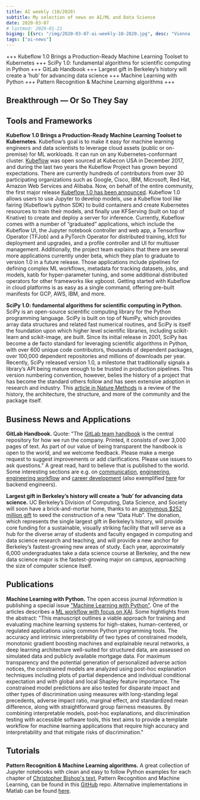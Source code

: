 ```yaml
---
title: AI weekly (10/2020)
subtitle: My selection of news on AI/ML and Data Science
date: 2020-03-07
# lastmod: 2020-01-21
bigimg: [{src: "/img/2020-03-07-ai-weekly-10-2020.jpg", desc: "Vienna (2018)"}]
tags: ["ai-news"]
---
```


+++ Kubeflow 1.0 Brings a Production-Ready Machine Learning Toolset to Kubernetes +++ SciPy 1.0: fundamental algorithms for scientific computing in Python +++ GitLab Handbook +++ Largest gift in Berkeley’s history will create a ‘hub’ for advancing data science +++ Machine Learning with Python +++ Pattern Recognition & Machine Learning algorithms +++
 
<!--more-->


## Breakthrough &mdash; Or So They Say

 
 


## Tools and Frameworks

**Kubeflow 1.0 Brings a Production-Ready Machine Learning Toolset to Kubernetes**. Kubeflow’s goal is to make it easy for machine learning engineers and data scientists to leverage cloud assets (public or on-premise) for ML workloads. It can run on any Kubernetes-conformant cluster. [Kubeflow](https://www.kubeflow.org/) was open sourced at Kubecon USA in December 2017, and during the last two years the Kubeflow Project has grown beyond expectations. There are currently hundreds of contributors from over 30 participating organizations such as Google, Cisco, IBM, Microsoft, Red Hat, Amazon Web Services and Alibaba. Now, on behalf of the entire community, the first major release [Kubeflow 1.0 has been announced](https://medium.com/kubeflow/kubeflow-1-0-cloud-native-ml-for-everyone-a3950202751). Kubeflow 1.0 allows users to use Jupyter to develop models, use a Kubeflow tool like fairing (Kubeflow’s python SDK) to build containers and create Kubernetes resources to train their models, and finally use KFServing (built on top of Knative) to create and deploy a server for inference. Currently, Kubeflow comes with a number of “graduated” applications, which include the Kubeflow UI, the Jupyter notebook controller and web app, a Tensorflow Operator (TFJob) and a PyTorch Operator for distributed training, kfctl for deployment and upgrades, and a profile controller and UI for multiuser management. Additionally, the project team explains that there are several more applications currently under beta, which they plan to graduate to version 1.0 in a future release. Those applications include pipelines for defining complex ML workflows, metadata for tracking datasets, jobs, and models, katib for hyper-parameter tuning, and some additional distributed operators for other frameworks like xgboost. Getting started with Kubeflow in cloud platforms is as easy as a single command, offering pre-built manifests for GCP, AWS, IBM, and more. 


**SciPy 1.0: fundamental algorithms for scientific computing in Python.** SciPy is an open-source scientific computing library for the Python programming language. SciPy is built on top of NumPy, which provides array data structures and related fast numerical routines, and SciPy is itself the foundation upon which higher level scientific libraries, including scikit-learn and scikit-image, are built. Since its initial release in 2001, SciPy has become a de facto standard for leveraging scientific algorithms in Python, with over 600 unique code contributors, thousands of dependent packages, over 100,000 dependent repositories and millions of downloads per year. Recently, SciPy released version 1.0, a milestone that traditionally signals a library’s API being mature enough to be trusted in production pipelines. This version numbering convention, however, belies the history of a project that has become the standard others follow and has seen extensive adoption in research and industry. This [article in Nature Methods](https://www.nature.com/articles/s41592-019-0686-2) is a review of the history, the architecture, the structure, and more of the community and the package itself.
 


## Business News and Applications

**GitLab Handbook.** Quote: "The [GitLab team handbook](https://about.gitlab.com/handbook/) is the central repository for how we run the company. Printed, it consists of over 3,000 pages of text. As part of our value of being transparent the handbook is open to the world, and we welcome feedback. Please make a merge request to suggest improvements or add clarifications. Please use issues to ask questions." A great read, hard to believe that is published to the world. Some interesting sections are e.g. on [communication](https://about.gitlab.com/handbook/communication/), [engineering](https://about.gitlab.com/handbook/engineering/), [engineering workflow](https://about.gitlab.com/handbook/engineering/workflow/) and [career development](https://about.gitlab.com/handbook/engineering/career-development/) (also exemplified [here](https://about.gitlab.com/job-families/engineering/backend-engineer/) for backend engineers).

**Largest gift in Berkeley’s history will create a ‘hub’ for advancing data science.** UC Berkeley’s Division of Computing, Data Science, and Society will soon have a brick-and-mortar home, thanks to an [anonymous $252 million gift](https://news.berkeley.edu/2020/02/29/largest-gift-in-berkeleys-history-will-create-a-hub-for-advancing-data-science/) to seed the construction of a new “Data Hub”. The donation, which represents the single largest gift in Berkeley’s history, will provide core funding for a sustainable, visually striking facility that will serve as a hub for the diverse array of students and faculty engaged in computing and data science research and teaching, and will provide a new anchor for Berkeley’s fastest-growing new areas of study. Each year, approximately 6,000 undergraduates take a data science course at Berkeley, and the new data science major is the fastest-growing major on campus, approaching the size of computer science itself.


## Publications
 
**Machine Learning with Python.** The open access journal *Information* is publishing a special issue ["Machine Learning with Python"](https://www.mdpi.com/journal/information/special_issues/ML_Python). One of the articles describes a [ML workflow with focus on XAI](https://www.mdpi.com/2078-2489/11/3/137). Some hightlights from the abstract: "This manuscript outlines a viable approach for training and evaluating machine learning systems for high-stakes, human-centered, or regulated applications using common Python programming tools. The accuracy and intrinsic interpretability of two types of constrained models, monotonic gradient boosting machines and explainable neural networks, a deep learning architecture well-suited for structured data, are assessed on simulated data and publicly available mortgage data. For maximum transparency and the potential generation of personalized adverse action notices, the constrained models are analyzed using post-hoc explanation techniques including plots of partial dependence and individual conditional expectation and with global and local Shapley feature importance. The constrained model predictions are also tested for disparate impact and other types of discrimination using measures with long-standing legal precedents, adverse impact ratio, marginal effect, and standardized mean difference, along with straightforward group fairness measures. By combining interpretable models, post-hoc explanations, and discrimination testing with accessible software tools, this text aims to provide a template workflow for machine learning applications that require high accuracy and interpretability and that mitigate risks of discrimination."




## Tutorials

**Pattern Recognition & Machine Learning algorithms.** A great collection of Jupyter notebooks with clean and easy to follow Python examples for each chapter of [Christopher Bishop's text](https://www.microsoft.com/en-us/research/people/cmbishop/prml-book/), Pattern Recognition and Machine Learning, can be found in this [GitHub](https://github.com/ctgk/PRML?utm_campaign=Data_Elixir) repo.
Alternative implementations in Matlab can be found [here](http://prml.github.io/).


